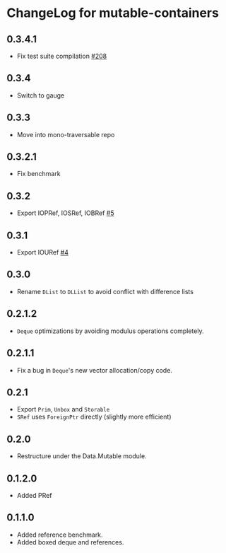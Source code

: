 # ChangeLog for mutable-containers

## 0.3.4.1

* Fix test suite compilation [#208](https://github.com/snoyberg/mono-traversable/pull/208)

## 0.3.4

* Switch to gauge

## 0.3.3

* Move into mono-traversable repo

## 0.3.2.1

* Fix benchmark

## 0.3.2

* Export IOPRef, IOSRef, IOBRef [#5](https://github.com/fpco/mutable-containers/pull/5)

## 0.3.1

* Export IOURef [#4](https://github.com/fpco/mutable-containers/pull/4)

## 0.3.0

* Rename `DList` to `DLList` to avoid conflict with difference lists

## 0.2.1.2

* `Deque` optimizations by avoiding modulus operations completely.

## 0.2.1.1

* Fix a bug in `Deque`'s new vector allocation/copy code.

## 0.2.1

* Export `Prim`, `Unbox` and `Storable`
* `SRef` uses `ForeignPtr` directly (slightly more efficient)

## 0.2.0

* Restructure under the Data.Mutable module.

## 0.1.2.0

* Added PRef

## 0.1.1.0

* Added reference benchmark.
* Added boxed deque and references.
